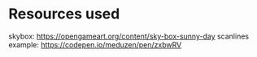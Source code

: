# Resources used

skybox: https://opengameart.org/content/sky-box-sunny-day
scanlines example: https://codepen.io/meduzen/pen/zxbwRV